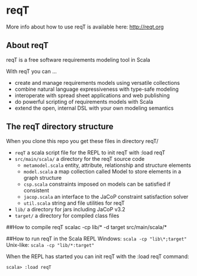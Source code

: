 # reqT
More info about how to use reqT is available here: http://reqt.org

## About reqT
reqT is a free software requirements modeling tool in Scala

With reqT you can ...
* create and manage requirements models using versatile collections
* combine natural language expressiveness with type-safe modeling
* interoperate with spread sheet applications and web publishing
* do powerful scripting of requirements models with Scala
* extend the open, internal DSL with your own modeling semantics

## The reqT directory structure
When you clone this repo you get these files in directory reqT/
* `reqT` a scala script file for the REPL to init reqT with :load reqT
* `src/main/scala/`  a directory for the reqT source code
    * `metamodel.scala`  entity, attribute, relationship and structure elements 
    * `model.scala`  a map collection called Model to store elements in a graph structure 
    * `csp.scala`   constraints imposed on models can be satisfied if consistent
    * `jacop.scala`  an interface to the JaCoP constraint satisfaction solver
    * `util.scala` string and file utilities for reqT  
* `lib/` a directory for jars including JaCoP v3.2
* `target/` a directory for compiled class files

##How to compile reqT
    scalac -cp lib/* -d target src/main/scala/*

##How to run reqT in the Scala REPL
Windows: `scala -cp "lib\*;target"`   
Unix-like: `scala -cp "lib/*:target"`

When the REPL has started you can init reqT with the :load reqT command:

    scala> :load reqT